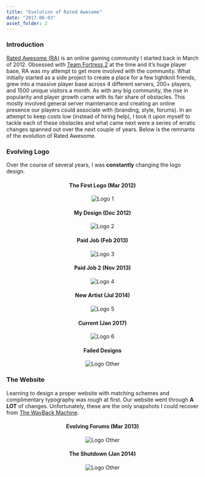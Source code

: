 ```yaml
---
title: "Evolution of Rated Awesome"
date: "2017-06-03"
asset_folder: 2
---
```


### Introduction
[Rated Awesome (RA)](https://ratedawesome.com/) is an online gaming community I started back in March of 2012. Obsessed with [Team Fortress 2](https://www.teamfortress.com/) at the time and it’s huge player base, RA was my attempt to get more involved with the community. What initially started as a side project to create a place for a few tightknit friends, grew into a massive player base across 4 different servers, 200+ players, and 1500 unique visitors a month. As with any big community, the rise in popularity and player growth came with its fair share of obstacles. This mostly involved general server maintenance and creating an online presence our players could associate with (branding, style, forums). In an attempt to keep costs low (instead of hiring help), I took it upon myself to tackle each of these obstacles and what came next were a series of erratic changes spanned out over the next couple of years. Below is the remnants of the evolution of Rated Awesome.

### Evolving Logo

Over the course of several years, I was **constantly** changing the logo design.

<div style="text-align: center;">

#### The First Logo (Mar 2012)
![Logo 1](assets/2/logo1.png)
<br />
#### My Design (Dec 2012)
![Logo 2](assets/2/logo2.png)
<br />
#### Paid Job (Feb 2013)
![Logo 3](assets/2/logo3.png)
<br />
#### Paid Job 2 (Nov 2013)
![Logo 4](assets/2/logo4.png)
<br />
#### New Artist (Jul 2014)
![Logo 5](assets/2/logo5.png)
<br />
#### Current (Jan 2017)
![Logo 6](assets/2/logo6.png)
<br />
#### Failed Designs
![Logo Other](assets/2/logo_other.jpg)

</div>

### The Website
Learning to design a proper website with matching schemes and complimentary typography was rough at first. Our website went through **A LOT** of changes. Unfortunately, these are the only snapshots I could recover from [The WayBack Machine](https://archive.org/web/).

<div style="text-align: center;">

#### Evolving Forums (Mar 2013)
![Logo Other](assets/2/website1.jpg)
<br />
#### The Shutdown (Jan 2014)
![Logo Other](assets/2/website2.jpg)

</div>